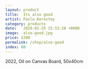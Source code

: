 ```yaml
---
layout: product
title:  Its also good
artist: Pavlo Kerestey
category: products
date:   2020-02-25 15:53:28 +0000
image:  also-good.jpg
price: £200
permalink: /shop/also-good
index: 60
---
```

2022, Oil on Canvas Board, 50x40cm
